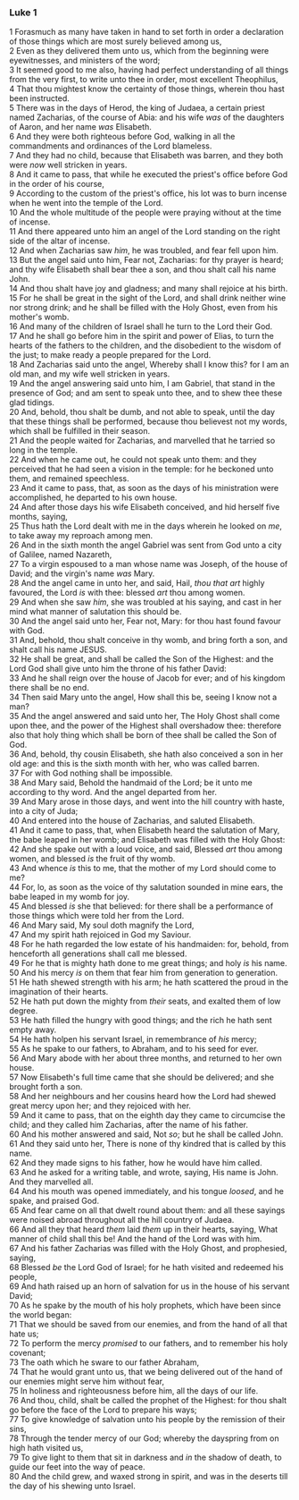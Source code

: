 ### Luke 1

1 Forasmuch as many have taken in hand to set forth in order a declaration of those things which are most surely believed among us,  
2 Even as they delivered them unto us, which from the beginning were eyewitnesses, and ministers of the word;  
3 It seemed good to me also, having had perfect understanding of all things from the very first, to write unto thee in order, most excellent Theophilus,  
4 That thou mightest know the certainty of those things, wherein thou hast been instructed.  
5 There was in the days of Herod, the king of Judaea, a certain priest named Zacharias, of the course of Abia: and his wife *was* of the daughters of Aaron, and her name *was* Elisabeth.  
6 And they were both righteous before God, walking in all the commandments and ordinances of the Lord blameless.  
7 And they had no child, because that Elisabeth was barren, and they both were *now* well stricken in years.  
8 And it came to pass, that while he executed the priest's office before God in the order of his course,  
9 According to the custom of the priest's office, his lot was to burn incense when he went into the temple of the Lord.  
10 And the whole multitude of the people were praying without at the time of incense.  
11 And there appeared unto him an angel of the Lord standing on the right side of the altar of incense.  
12 And when Zacharias saw *him*, he was troubled, and fear fell upon him.  
13 But the angel said unto him, Fear not, Zacharias: for thy prayer is heard; and thy wife Elisabeth shall bear thee a son, and thou shalt call his name John.  
14 And thou shalt have joy and gladness; and many shall rejoice at his birth.  
15 For he shall be great in the sight of the Lord, and shall drink neither wine nor strong drink; and he shall be filled with the Holy Ghost, even from his mother's womb.  
16 And many of the children of Israel shall he turn to the Lord their God.  
17 And he shall go before him in the spirit and power of Elias, to turn the hearts of the fathers to the children, and the disobedient to the wisdom of the just; to make ready a people prepared for the Lord.  
18 And Zacharias said unto the angel, Whereby shall I know this? for I am an old man, and my wife well stricken in years.  
19 And the angel answering said unto him, I am Gabriel, that stand in the presence of God; and am sent to speak unto thee, and to shew thee these glad tidings.  
20 And, behold, thou shalt be dumb, and not able to speak, until the day that these things shall be performed, because thou believest not my words, which shall be fulfilled in their season.  
21 And the people waited for Zacharias, and marvelled that he tarried so long in the temple.  
22 And when he came out, he could not speak unto them: and they perceived that he had seen a vision in the temple: for he beckoned unto them, and remained speechless.  
23 And it came to pass, that, as soon as the days of his ministration were accomplished, he departed to his own house.  
24 And after those days his wife Elisabeth conceived, and hid herself five months, saying,  
25 Thus hath the Lord dealt with me in the days wherein he looked on *me*, to take away my reproach among men.  
26 And in the sixth month the angel Gabriel was sent from God unto a city of Galilee, named Nazareth,  
27 To a virgin espoused to a man whose name was Joseph, of the house of David; and the virgin's name *was* Mary.  
28 And the angel came in unto her, and said, Hail, *thou that art* highly favoured, the Lord *is* with thee: blessed *art* thou among women.  
29 And when she saw *him*, she was troubled at his saying, and cast in her mind what manner of salutation this should be.  
30 And the angel said unto her, Fear not, Mary: for thou hast found favour with God.  
31 And, behold, thou shalt conceive in thy womb, and bring forth a son, and shalt call his name JESUS.  
32 He shall be great, and shall be called the Son of the Highest: and the Lord God shall give unto him the throne of his father David:  
33 And he shall reign over the house of Jacob for ever; and of his kingdom there shall be no end.  
34 Then said Mary unto the angel, How shall this be, seeing I know not a man?  
35 And the angel answered and said unto her, The Holy Ghost shall come upon thee, and the power of the Highest shall overshadow thee: therefore also that holy thing which shall be born of thee shall be called the Son of God.  
36 And, behold, thy cousin Elisabeth, she hath also conceived a son in her old age: and this is the sixth month with her, who was called barren.  
37 For with God nothing shall be impossible.  
38 And Mary said, Behold the handmaid of the Lord; be it unto me according to thy word. And the angel departed from her.  
39 And Mary arose in those days, and went into the hill country with haste, into a city of Juda;  
40 And entered into the house of Zacharias, and saluted Elisabeth.  
41 And it came to pass, that, when Elisabeth heard the salutation of Mary, the babe leaped in her womb; and Elisabeth was filled with the Holy Ghost:  
42 And she spake out with a loud voice, and said, Blessed *art* thou among women, and blessed *is* the fruit of thy womb.  
43 And whence *is* this to me, that the mother of my Lord should come to me?  
44 For, lo, as soon as the voice of thy salutation sounded in mine ears, the babe leaped in my womb for joy.  
45 And blessed *is* she that believed: for there shall be a performance of those things which were told her from the Lord.  
46 And Mary said, My soul doth magnify the Lord,  
47 And my spirit hath rejoiced in God my Saviour.  
48 For he hath regarded the low estate of his handmaiden: for, behold, from henceforth all generations shall call me blessed.  
49 For he that is mighty hath done to me great things; and holy *is* his name.  
50 And his mercy *is* on them that fear him from generation to generation.  
51 He hath shewed strength with his arm; he hath scattered the proud in the imagination of their hearts.  
52 He hath put down the mighty from *their* seats, and exalted them of low degree.  
53 He hath filled the hungry with good things; and the rich he hath sent empty away.  
54 He hath holpen his servant Israel, in remembrance of *his* mercy;  
55 As he spake to our fathers, to Abraham, and to his seed for ever.  
56 And Mary abode with her about three months, and returned to her own house.  
57 Now Elisabeth's full time came that she should be delivered; and she brought forth a son.  
58 And her neighbours and her cousins heard how the Lord had shewed great mercy upon her; and they rejoiced with her.  
59 And it came to pass, that on the eighth day they came to circumcise the child; and they called him Zacharias, after the name of his father.  
60 And his mother answered and said, Not *so*; but he shall be called John.  
61 And they said unto her, There is none of thy kindred that is called by this name.  
62 And they made signs to his father, how he would have him called.  
63 And he asked for a writing table, and wrote, saying, His name is John. And they marvelled all.  
64 And his mouth was opened immediately, and his tongue *loosed*, and he spake, and praised God.  
65 And fear came on all that dwelt round about them: and all these sayings were noised abroad throughout all the hill country of Judaea.  
66 And all they that heard *them* laid *them* up in their hearts, saying, What manner of child shall this be! And the hand of the Lord was with him.  
67 And his father Zacharias was filled with the Holy Ghost, and prophesied, saying,  
68 Blessed *be* the Lord God of Israel; for he hath visited and redeemed his people,  
69 And hath raised up an horn of salvation for us in the house of his servant David;  
70 As he spake by the mouth of his holy prophets, which have been since the world began:  
71 That we should be saved from our enemies, and from the hand of all that hate us;  
72 To perform the mercy *promised* to our fathers, and to remember his holy covenant;  
73 The oath which he sware to our father Abraham,  
74 That he would grant unto us, that we being delivered out of the hand of our enemies might serve him without fear,  
75 In holiness and righteousness before him, all the days of our life.  
76 And thou, child, shalt be called the prophet of the Highest: for thou shalt go before the face of the Lord to prepare his ways;  
77 To give knowledge of salvation unto his people by the remission of their sins,  
78 Through the tender mercy of our God; whereby the dayspring from on high hath visited us,  
79 To give light to them that sit in darkness and *in* the shadow of death, to guide our feet into the way of peace.  
80 And the child grew, and waxed strong in spirit, and was in the deserts till the day of his shewing unto Israel.  
